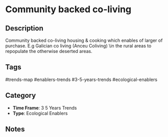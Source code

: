 # Community backed co-living

## Description
Community backed co-living housing & cooking which  enables of larger of purchase. E.g Galician co living (Anceu Coliving) \in the rural areas to repopulate the otherwise deserted areas.

## Tags
#trends-map #enablers-trends #3-5-years-trends #ecological-enablers

## Category
- **Time Frame**: 3 5 Years Trends
- **Type**: Ecological Enablers

## Notes
<!-- Add your notes here -->
